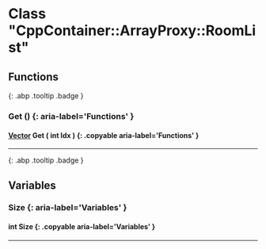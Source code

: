 # Class "CppContainer::ArrayProxy::RoomList"
## Functions
[ ](#){: .abp .tooltip .badge }
### Get () {: aria-label='Functions' }
#### [Vector](../Vector) Get ( int Idx ) {: .copyable aria-label='Functions' }

___ 
[ ](#){: .abp .tooltip .badge }
## Variables
### Size {: aria-label='Variables' }
####  int Size  {: .copyable aria-label='Variables' }

___ 
